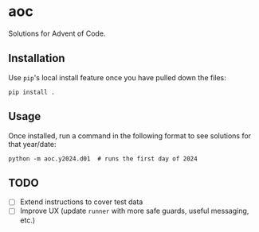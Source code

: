 # aoc

Solutions for Advent of Code.

## Installation

Use `pip`'s local install feature once you have pulled down the files:

```shell
pip install .
```

## Usage

Once installed, run a command in the following format to see solutions for that year/date:

```shell
python -m aoc.y2024.d01  # runs the first day of 2024
```

## TODO

- [ ] Extend instructions to cover test data
- [ ] Improve UX (update `runner` with more safe guards, useful messaging, etc.)
